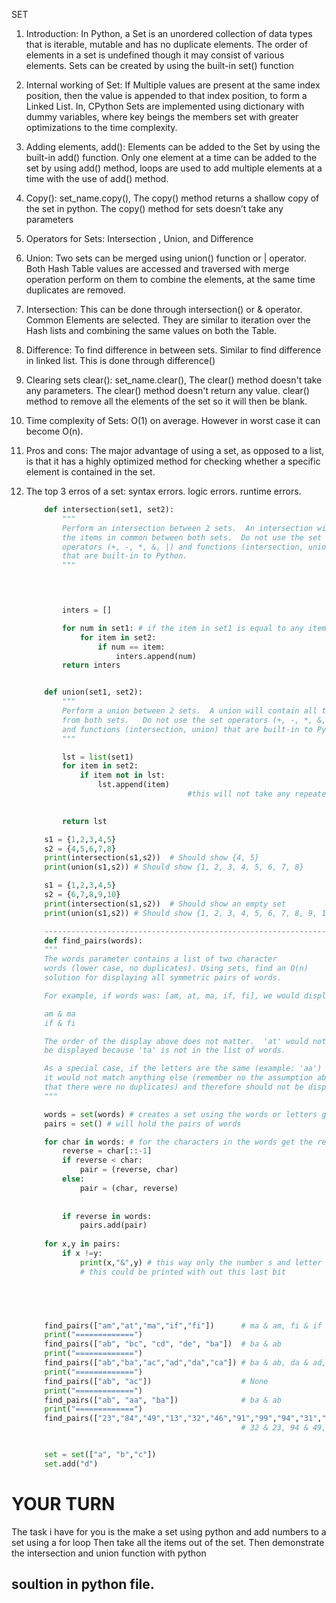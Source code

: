 
SET
1.	Introduction: In Python, a Set is an unordered collection of data types that is iterable, mutable and has no duplicate elements. The order of elements in a set is undefined though it may consist of various elements. Sets can be created by using the built-in set() function 
2.	Internal working of Set: If Multiple values are present at the same index position, then the value is appended to that index position, to form a Linked List. In, CPython Sets are implemented using dictionary with dummy variables, where key beings the members set with greater optimizations to the time complexity.
3.	Adding elements, add(): Elements can be added to the Set by using the built-in add() function. Only one element at a time can be added to the set by using add() method, loops are used to add multiple elements at a time with the use of add() method.
4.	Copy(): set_name.copy(), The copy() method returns a shallow copy of the set in python. The copy() method for sets doesn’t take any parameters
5.	Operators for Sets: Intersection , Union, and Difference
6.	Union: Two sets can be merged using union() function or | operator. Both Hash Table values are accessed and traversed with merge operation perform on them to combine the elements, at the same time duplicates are removed.
7.	Intersection: This can be done through intersection() or & operator. Common Elements are selected. They are similar to iteration over the Hash lists and combining the same values on both the Table.
8.	Difference: To find difference in between sets. Similar to find difference in linked list. This is done through difference()
9.	Clearing sets clear():  set_name.clear(), The clear() method doesn't take any parameters. The clear() method doesn't return any value. clear() method to remove all the elements of the set so it will then be blank.
10.	Time complexity of Sets:  O(1) on average. However in worst case it can become O(n).
11.	Pros and cons: The major advantage of using a set, as opposed to a list, is that it has a highly optimized method for checking whether a specific element is contained in the set.
12. The top 3 erros of a set: syntax errors. logic errors. runtime errors.




    ```python
        def intersection(set1, set2):
            """
            Perform an intersection between 2 sets.  An intersection will contain
            the items in common between both sets.  Do not use the set 
            operators (+, -, *, &, |) and functions (intersection, union) 
            that are built-in to Python.
            """

            


            inters = []

            for num in set1: # if the item in set1 is equal to any items in set2 
                for item in set2:
                    if num == item:
                        inters.append(num)
            return inters


        def union(set1, set2):
            """
            Perform a union between 2 sets.  A union will contain all the items
            from both sets.   Do not use the set operators (+, -, *, &, |)
            and functions (intersection, union) that are built-in to Python.
            """

            lst = list(set1) 
            for item in set2: 
                if item not in lst: 
                    lst.append(item) 
                                        #this will not take any repeated vaules 
            

            return lst

        s1 = {1,2,3,4,5}
        s2 = {4,5,6,7,8}
        print(intersection(s1,s2))  # Should show {4, 5}
        print(union(s1,s2)) # Should show {1, 2, 3, 4, 5, 6, 7, 8}

        s1 = {1,2,3,4,5}
        s2 = {6,7,8,9,10}
        print(intersection(s1,s2))  # Should show an empty set
        print(union(s1,s2)) # Should show {1, 2, 3, 4, 5, 6, 7, 8, 9, 10}

        ----------------------------------------------------------------------
        def find_pairs(words):
        """
        The words parameter contains a list of two character 
        words (lower case, no duplicates). Using sets, find an O(n) 
        solution for displaying all symmetric pairs of words.  

        For example, if words was: [am, at, ma, if, fi], we would display:

        am & ma
        if & fi

        The order of the display above does not matter.  'at' would not 
        be displayed because 'ta' is not in the list of words.

        As a special case, if the letters are the same (example: 'aa') then
        it would not match anything else (remember no the assumption above
        that there were no duplicates) and therefore should not be displayed.
        """ 
    
        words = set(words) # creates a set using the words or letters given below 
        pairs = set() # will hold the pairs of words 

        for char in words: # for the characters in the words get the reverse of the way they came in 
            reverse = char[::-1]
            if reverse < char:
                pair = (reverse, char)
            else:
                pair = (char, reverse)
            
        
            if reverse in words:
                pairs.add(pair) 
            
        for x,y in pairs:
            if x !=y:
                print(x,"&",y) # this way only the number s and letter combinations below come out
                # this could be printed with out this last bit
    
        
    


        find_pairs(["am","at","ma","if","fi"])      # ma & am, fi & if
        print("=============")
        find_pairs(["ab", "bc", "cd", "de", "ba"])  # ba & ab
        print("=============")
        find_pairs(["ab","ba","ac","ad","da","ca"]) # ba & ab, da & ad, ca & ac
        print("=============")
        find_pairs(["ab", "ac"])                    # None
        print("=============")
        find_pairs(["ab", "aa", "ba"])              # ba & ab
        print("=============")
        find_pairs(["23","84","49","13","32","46","91","99","94","31","57","14"])
                                                    # 32 & 23, 94 & 49, 31 & 13


        set = set(["a", "b","c"])
        set.add("d")

    ```
# YOUR TURN

The task i have for you is the make a set using python and add numbers to a set using a for loop 
Then take all the items out of the set. Then demonstrate the intersection and union function with python 

## soultion in python file.